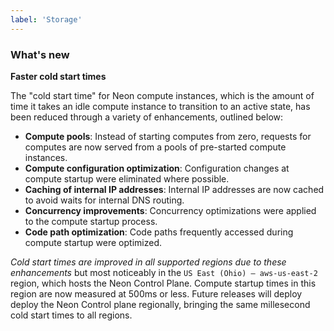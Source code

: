 ```yaml
---
label: 'Storage'
---
```


### What's new

**Faster cold start times**

The "cold start time" for Neon compute instances, which is the amount of time it takes an idle compute instance to transition to an active state, has been reduced through a variety of enhancements, outlined below:

- **Compute pools**: Instead of starting computes from zero, requests for computes are now served from a pools of pre-started compute instances.
- **Compute configuration optimization**: Configuration changes at compute startup were eliminated where possible.
- **Caching of internal IP addresses**: Internal IP addresses are now cached to avoid waits for internal DNS routing.
- **Concurrency improvements**: Concurrency optimizations were applied to the compute startup process.
- **Code path optimization**: Code paths frequently accessed during compute startup were optimized.

_Cold start times are improved in all supported regions due to these enhancements_ but most noticeably in the `US East (Ohio) — aws-us-east-2` region, which hosts the Neon Control Plane. Compute startup times in this region are now measured at 500ms or less. Future releases will deploy deploy the Neon Control plane regionally, bringing the same millesecond cold start times to all regions.
